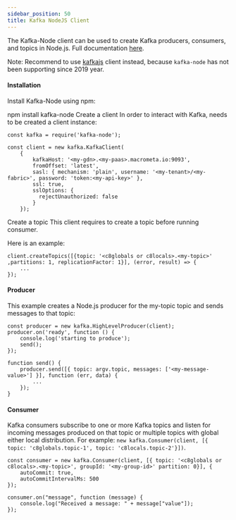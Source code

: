 ```yaml
---
sidebar_position: 50
title: Kafka NodeJS Client
---
```


The Kafka-Node client can be used to create Kafka producers, consumers, and topics in Node.js. Full documentation [here](https://www.npmjs.com/package/kafka-node).

Note: Recommend to use [kafkajs](../kafkajs/README.md) client instead, because `kafka-node` has not been supporting since 2019 year.

#### Installation

Install Kafka-Node using npm:

npm install kafka-node
Create a client
In order to interact with Kafka, needs to be created a client instance:

```node
const kafka = require('kafka-node');

const client = new kafka.KafkaClient(
    {   
        kafkaHost: '<my-gdn>.<my-paas>.macrometa.io:9093',
    	fromOffset: 'latest',
        sasl: { mechanism: 'plain', username: '<my-tenant>/<my-fabric>', password: 'token:<my-api-key>' },
        ssl: true,
        sslOptions: {
          rejectUnauthorized: false
        }
    });
```

Create a topic
This client requires to create a topic before running consumer.

Here is an example:

```node
client.createTopics([{topic: '<c8globals or c8locals>.<my-topic>' ,partitions: 1, replicationFactor: 1}], (error, result) => {
    ...
});
```

#### Producer

This example creates a Node.js producer for the my-topic topic and sends messages to that topic:

```node
const producer = new kafka.HighLevelProducer(client);
producer.on('ready', function () {
    console.log('starting to produce');
    send();
});

function send() {
    producer.send([{ topic: argv.topic, messages: ['<my-message-value>'] }], function (err, data) {
        ...
    });
}
```

#### Consumer

Kafka consumers subscribe to one or more Kafka topics and listen for incoming messages produced on that topic or multiple topics with global either local distribution. For example: `new kafka.Consumer(client, [{ topic: 'c8globals.topic-1', topic: 'c8locals.topic-2'}])`.

```node
const consumer = new kafka.Consumer(client, [{ topic: '<c8globals or c8locals>.<my-topic>', groupId: '<my-group-id>' partition: 0}], {
    autoCommit: true,
    autoCommitIntervalMs: 500
});

consumer.on("message", function (message) {
    console.log("Received a message: " + message["value"]);
});

